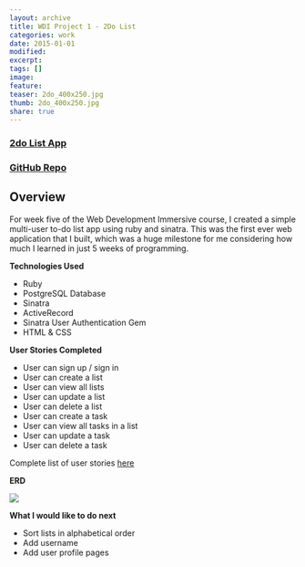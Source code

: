 ```yaml
---
layout: archive
title: WDI Project 1 - 2Do List
categories: work
date: 2015-01-01
modified:
excerpt:
tags: []
image:
feature:
teaser: 2do_400x250.jpg
thumb: 2do_400x250.jpg
share: true
---
```


### [2do List App](https://desolate-caverns-9965.herokuapp.com/login)
### [GitHub Repo](https://github.com/cagedcrown/2Do)

## Overview
For week five of the Web Development Immersive course, I created a simple multi-user to-do list app using ruby and sinatra.
This was the first ever web application that I built, which was a huge milestone for me considering how much I learned in just 5 weeks of programming.

**Technologies Used**

- Ruby
- PostgreSQL Database
- Sinatra
- ActiveRecord
- Sinatra User Authentication Gem
- HTML & CSS

**User Stories Completed**

- User can sign up / sign in
- User can create a list
- User can view all lists
- User can update a list
- User can delete a list
- User can create a task
- User can view all tasks in a list
- User can update a task
- User can delete a task

Complete list of user stories [here](https://www.pivotaltracker.com/n/projects/1230464)

**ERD**

![](https://cloud.githubusercontent.com/assets/6254227/5504941/15bb5e5a-8759-11e4-9ee5-88657ec3063d.png)

**What I would like to do next**

- Sort lists in alphabetical order
- Add username
- Add user profile pages
